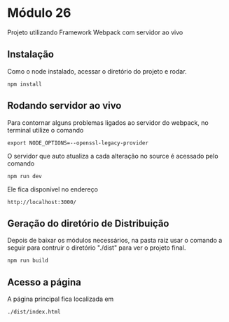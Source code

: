 # Módulo 26

Projeto utilizando Framework Webpack com servidor ao vivo

## Instalação

Como o node instalado, acessar o diretório do projeto e rodar.

```
npm install
```

## Rodando servidor ao vivo

Para contornar alguns problemas ligados ao servidor do webpack, no terminal utilize o comando

```
export NODE_OPTIONS=--openssl-legacy-provider
```

O servidor que auto atualiza a cada alteração no source é acessado pelo comando

```
npm run dev
```

Ele fica disponível no endereço

```
http://localhost:3000/
```

## Geração do diretório de Distribuição

Depois de baixar os módulos necessários, na pasta raiz usar o comando a seguir para contruir o diretório "./dist" para ver o projeto final.

```
npm run build
```

## Acesso a página

A página principal fica localizada em

```
./dist/index.html
```